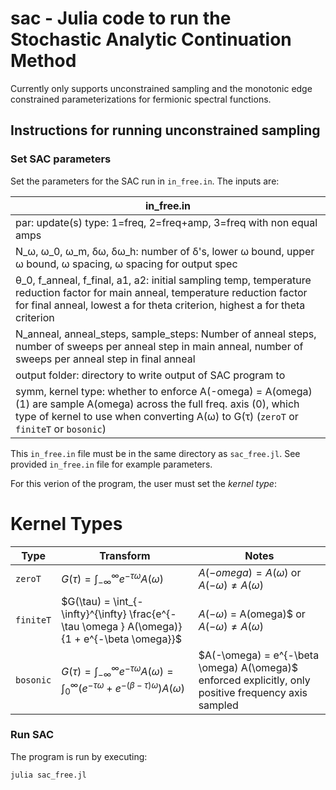 # sac - Julia code to run the Stochastic Analytic Continuation Method
Currently only supports unconstrained sampling and the monotonic edge constrained parameterizations for fermionic spectral functions.

## Instructions for running unconstrained sampling


### Set SAC parameters 
Set the parameters for the SAC run in `in_free.in`. The inputs are:

|in_free.in|
|---|
|par: update(s) type: 1=freq, 2=freq+amp, 3=freq with non equal amps|
|N_ω, ω_0, ω_m, δω, δω_h: number of δ's, lower ω bound, upper ω bound, ω spacing, ω spacing for output spec|
|θ_0, f_anneal, f_final, a1, a2: initial sampling temp, temperature reduction factor for main anneal, temperature reduction factor for final anneal, lowest a for theta criterion, highest a for theta criterion|
|N_anneal, anneal_steps, sample_steps: Number of anneal steps, number of sweeps per anneal step in main anneal, number of sweeps per anneal step in final anneal |
|output folder: directory to write output of SAC program to|
|symm, kernel type: whether to enforce A(-omega) = A(omega) (1) are sample A(omega) across the full freq. axis (0), which type of kernel to use when converting A(ω) to G(τ) (`zeroT` or `finiteT` or `bosonic`)|

This `in_free.in` file must be in the same directory as `sac_free.jl`. See provided `in_free.in` file for example parameters.


For this verion of the program, the user must set the *kernel type*:


# Kernel Types

| Type | Transform  | Notes |
|-----------|----------------|----|
| `zeroT` | $G(\tau) = \int_{-\infty}^{\infty} e^{-\tau \omega } A(\omega)$ | $A(-omega) = A(\omega)$ or $A(-\omega) \neq A(\omega)$  |
| `finiteT`  | $G(\tau) = \int_{-\infty}^{\infty} \frac{e^{-\tau \omega } A(\omega)}{1 + e^{-\beta \omega}}$ | $A(-\omega)$ = A(omega)$ or $A(-\omega) \neq A(\omega)$  |
| `bosonic`    | $G(\tau) = \int_{-\infty}^{\infty} e^{-\tau \omega } A(\omega) =   \int_{0}^{\infty} \left(e^{-\tau \omega } + e^{-(\beta - \tau) \omega } \right) A(\omega)$ | $A(-\omega) = e^{-\beta \omega) A(\omega)$ enforced explicitly, only positive frequency axis sampled |


### Run SAC
The program is run by executing:

`julia sac_free.jl`



